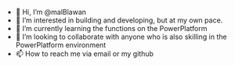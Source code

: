- 👋 Hi, I’m @malBlawan
- 👀 I’m interested in building and developing, but at my own pace.
- 🌱 I’m currently learning the functions on the PowerPlatform
- 💞️ I’m looking to collaborate with anyone who is also skilling in the PowerPlatform environment
- 📫 How to reach me via email or my github

<!---
malBlawan/malBlawan is a ✨ special ✨ repository because its `README.md` (this file) appears on your GitHub profile.
You can click the Preview link to take a look at your changes.
--->
